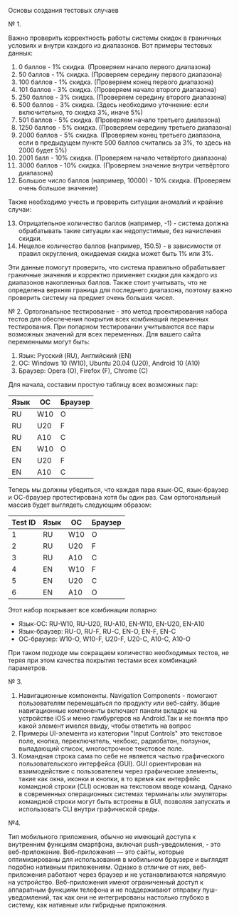 Основы создания тестовых случаев

№ 1.

Важно проверить корректность работы системы скидок в граничных условиях и внутри каждого из диапазонов. Вот примеры тестовых данных:
1. 0 баллов - 1% скидка. (Проверяем начало первого диапазона)
2. 50 баллов - 1% скидка. (Проверяем середину первого диапазона)
3. 100 баллов - 1% скидка. (Проверяем конец первого диапазона)
4. 101 баллов - 3% скидка. (Проверяем начало второго диапазона)
5. 250 баллов - 3% скидка. (Проверяем середину второго диапазона)
6. 500 баллов - 3% скидка. (Здесь необходимо уточнение: если включительно, то скидка 3%, иначе 5%)
7. 501 баллов - 5% скидка. (Проверяем начало третьего диапазона)
8. 1250 баллов - 5% скидка. (Проверяем середину третьего диапазона)
9. 2000 баллов - 5% скидка. (Проверяем конец третьего диапазона, если в предыдущем пункте 500 баллов считались за 3%, то здесь на 2000 будет 5%)
10. 2001 балл - 10% скидка. (Проверяем начало четвёртого диапазона)
11. 3000 баллов - 10% скидка. (Проверяем значение внутри четвёртого диапазона)
12. Большое число баллов (например, 10000) - 10% скидка. (Проверяем очень большое значение)

Также необходимо учесть и проверить ситуации аномалий и крайние случаи:

13. Отрицательное количество баллов (например, -1) - система должна обрабатывать такие ситуации как недопустимые, без начисления скидки.
14. Нецелое количество баллов (например, 150.5) - в зависимости от правил округления, ожидаемая скидка может быть 1% или 3%.

Эти данные помогут проверить, что система правильно обрабатывает граничные значения и корректно применяет скидки для каждого из диапазонов накопленных баллов. Также стоит учитывать, что не определена верхняя граница для последнего диапазона, поэтому важно проверить систему на предмет очень больших чисел.

№ 2.
Ортогональное тестирование - это метод проектирования набора тестов для обеспечения покрытия всех комбинаций переменных тестирования. При попарном тестировании учитываются все пары возможных значений для всех переменных. Для вашего сайта переменными могут быть:

1. Язык: Русский (RU), Английский (EN)
2. ОС: Windows 10 (W10), Ubuntu 20.04 (U20), Android 10 (A10)
3. Браузер: Opera (O), Firefox (F), Chrome (C)

Для начала, составим простую таблицу всех возможных пар:

| Язык | ОС | Браузер |
|--------------|-----------------------|-------------|
| RU           | W10                   | O           |
| RU           | U20                   | F           |
| RU           | A10                   | C           |
| EN           | W10                   | O           |
| EN           | U20                   | F           |
| EN           | A10                   | C           |

Теперь мы должны убедиться, что каждая пара язык-ОС, язык-браузер и ОС-браузер протестирована хотя бы один раз. Сам ортогональный массив будет выглядеть следующим образом:

| Test ID | Язык | ОС | Браузер |
|---------|--------------|-----------------------|-------------|
| 1       | RU           | W10                   | O           |
| 2       | RU           | U20                   | F           |
| 3       | RU           | A10                   | C           |
| 4       | EN           | W10                   | F           |
| 5       | EN           | U20                   | C           |
| 6       | EN           | A10                   | O           |

Этот набор покрывает все комбинации попарно:

- Язык-ОС: RU-W10, RU-U20, RU-A10, EN-W10, EN-U20, EN-A10
- Язык-браузер: RU-O, RU-F, RU-C, EN-O, EN-F, EN-C
- ОС-браузер: W10-O, W10-F, U20-F, U20-C, A10-C, A10-O

При таком подходе мы сокращаем количество необходимых тестов, не теряя при этом качества покрытия тестами всех комбинаций параметров.


№ 3.
1) Навигационные компоненты. Navigation Components - помогают пользователям перемещаться по продукту или веб-сайту. ȁбщие навигационные компоненты включают панели вкладок на устройстве iOS и меню гамбургеров на Android.Так и не поняла про какой элемент имелся ввиду, чтобы ответить на вопрос
2) Примеры UI-элемента из категории "Input Controls"  это текстовое поле, кнопка, переключатель, чекбокс, радиобатон, ползунок, выпадающий список, многострочное текстовое поле.
3) Командная строка сама по себе не является частью графического пользовательского интерфейса (GUI). GUI ориентирован на взаимодействие с пользователем через графические элементы, такие как окна, иконки и кнопки, в то время как интерфейс командной строки (CLI) основан на текстовом вводе команд. Однако в современных операционных системах терминалы или эмуляторы командной строки могут быть встроены в GUI, позволяя запускать и использовать CLI внутри графической среды.

№4.

Тип мобильного приложения, обычно не имеющий доступа к внутренним функциям смартфона, включая push-уведомления, - это веб-приложение. Веб-приложения — это сайты, которые оптимизированы для использования в мобильном браузере и выглядят подобно нативным приложениям. Однако в отличие от них, веб-приложения работают через браузер и не устанавливаются напрямую на устройство.
Веб-приложения имеют ограниченный доступ к аппаратным функциям телефона и не поддерживают отправку пуш-уведомлений, так как они не интегрированы настолько глубоко в систему, как нативные или гибридные приложения.
